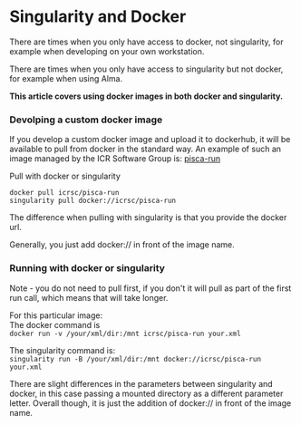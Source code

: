 # Singularity and Docker  

There are times when you only have access to docker, not singularity, for example when developing on your own workstation. 

There are times when you only have access to singularity but not docker, for example when using Alma.

**This article covers using docker images in both docker and singularity.**

### Devolping a custom docker image

If you develop a custom docker image and upload it to dockerhub, it will be available to pull from docker in the standard way. An example of such an image managed by the ICR Software Group is: [pisca-run](https://hub.docker.com/r/icrsc/pisca-run)

Pull with docker or singularity
```
docker pull icrsc/pisca-run
singularity pull docker://icrsc/pisca-run
```

The difference when pulling with singularity is that you provide the docker url.

Generally, you just add docker:// in front of the image name.

### Running with docker or singularity

Note - you do not need to pull first, if you don't it will pull as part of the first run call, which means that will take longer.

For this particular image:  
The docker command is  
```docker run -v /your/xml/dir:/mnt icrsc/pisca-run your.xml```  

The singularity command is:  
```singularity run -B /your/xml/dir:/mnt docker://icrsc/pisca-run your.xml```  

There are slight differences in the parameters between singularity and docker, in this case passing a mounted directory as a different parameter letter. Overall though, it is just the addition of  docker:// in front of the image name.

